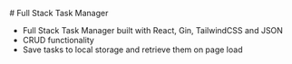 # Full Stack Task Manager

- Full Stack Task Manager built with React, Gin, TailwindCSS and JSON
- CRUD functionality
- Save tasks to local storage and retrieve them on page load
